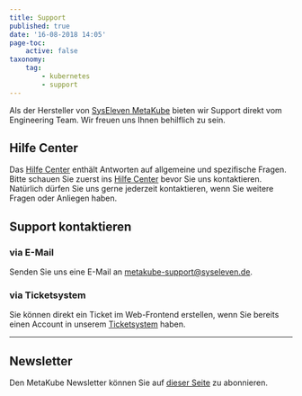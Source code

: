 ```yaml
---
title: Support
published: true
date: '16-08-2018 14:05'
page-toc:
    active: false
taxonomy:
    tag:
        - kubernetes
        - support
---
```


Als der Hersteller von [SysEleven MetaKube](https://www.syseleven.de/produkte-services/managed-kubernetes/) bieten wir Support direkt vom Engineering Team.  Wir freuen uns Ihnen behilflich zu sein.

## Hilfe Center

Das [Hilfe Center](https://docs.syseleven.de/helpcenter/de/taxonomy?name=category&val=MetaKube) enthält Antworten auf allgemeine und spezifische Fragen.  
Bitte schauen Sie zuerst ins [Hilfe Center](https://docs.syseleven.de/helpcenter/de/taxonomy?name=category&val=MetaKube) bevor Sie uns kontaktieren. Natürlich dürfen Sie uns gerne jederzeit kontaktieren, wenn Sie weitere Fragen oder Anliegen haben.

## Support kontaktieren

### via E-Mail

Senden Sie uns eine E-Mail an [metakube-support@syseleven.de](mailto:metakube-support@syseleven.de).

### via Ticketsystem

Sie können direkt ein Ticket im Web-Frontend erstellen, wenn Sie bereits einen Account in unserem [Ticketsystem](https://helpdesk.syseleven.de/) haben.

---

## Newsletter

Den MetaKube Newsletter können Sie auf [dieser Seite](http://mailings.syseleven.de/f/114065-190267/) zu abonnieren.
